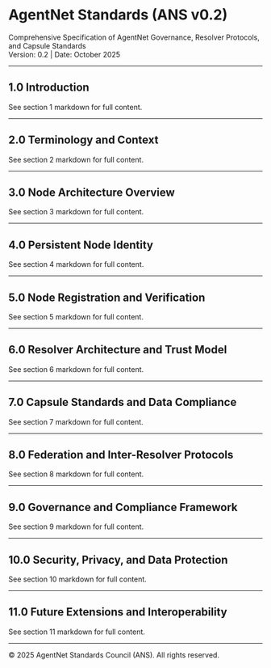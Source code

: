 # AgentNet Standards (ANS v0.2)
Comprehensive Specification of AgentNet Governance, Resolver Protocols, and Capsule Standards  
Version: 0.2 | Date: October 2025  

---

## 1.0 Introduction
See section 1 markdown for full content.

---

## 2.0 Terminology and Context
See section 2 markdown for full content.

---

## 3.0 Node Architecture Overview
See section 3 markdown for full content.

---

## 4.0 Persistent Node Identity
See section 4 markdown for full content.

---

## 5.0 Node Registration and Verification
See section 5 markdown for full content.

---

## 6.0 Resolver Architecture and Trust Model
See section 6 markdown for full content.

---

## 7.0 Capsule Standards and Data Compliance
See section 7 markdown for full content.

---

## 8.0 Federation and Inter-Resolver Protocols
See section 8 markdown for full content.

---

## 9.0 Governance and Compliance Framework
See section 9 markdown for full content.

---

## 10.0 Security, Privacy, and Data Protection
See section 10 markdown for full content.

---

## 11.0 Future Extensions and Interoperability
See section 11 markdown for full content.

---

© 2025 AgentNet Standards Council (ANS). All rights reserved.
